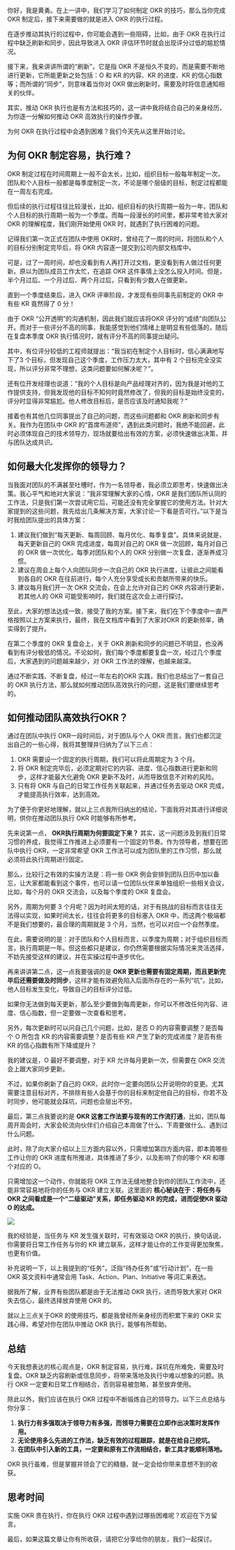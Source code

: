你好，我是黄勇。在上一讲中，我们学习了如何制定 OKR 的技巧，那么当你完成 OKR 制定后，接下来需要做的就是进入 OKR 的执行过程。

在逐步推动其执行的过程中，你可能会遇到一些阻碍，比如，由于 OKR 在执行过程中缺乏刷新和同步，因此导致进入 OKR 评估环节时就会出现评分过低的尴尬情况。

接下来，我来讲讲所谓的“刷新”，它是指 OKR 不是恒久不变的，而是需要不断地进行更新，它所能更新之处包括：O 和 KR 的内容、KR 的进度、KR 的信心指数等；而所谓的“同步”，则意味着当你对 OKR 做出刷新时，需要及时将信息通知相关的伙伴。

其实，推动 OKR 执行也是有方法和技巧的，这一讲中我将结合自己的亲身经历，为你逐一分解如何推动 OKR 高效执行的操作步骤。

为何 OKR 在执行过程中会遇到困难？我们今天先从这里开始讨论。

## 为何 OKR 制定容易，执行难？

OKR 制定过程在时间周期上一般不会太长，比如，组织目标一般每年制定一次，团队和个人目标一般都是每季度制定一次，不论是哪个层级的目标，制定过程都能在一周左右完成。

但后续的执行过程往往比较漫长，比如，组织目标的执行周期一般为一年，团队和个人目标的执行周期一般为一个季度。而每一段漫长的时间里，都非常考验大家对 OKR 的理解程度，我们刚开始使用 OKR 时，就遇到了执行困难的问题。

记得我们第一次正式在团队中使用 OKR时，曾经花了一周的时间，将团队和个人的目标分别制定完毕后，将 OKR 内容逐一提交到公司内部文档库中。

可是，过了一周时间，却也没看到有人再打开过文档，更没看到有人做过任何更新。原以为团队成员工作太忙，在追踪 OKR 这件事情上没怎么投入时间。但是，半个月过后、一个月过后、两个月过后，只看到有少数人在做更新。

直到一个季度结束后，进入 OKR 评审阶段，才发现有些同事先前制定的 OKR 中有些 KR 竟然得了 0 分！

由于 OKR “公开透明”的沟通机制，因此我们就应该将OKR 评分的“成绩”向团队公开。而对于一些评分不高的同事，我能感觉到他们情绪上是明显有些低落的，随后在复盘本季度 OKR 执行情况时，就有评分不高的同事提出疑问。

其中，有位评分较低的工程师就提出：“我当初在制定个人目标时，信心满满地写下了3 个目标，但发现自己这个季度，工作压力太大，其中有 2 个目标完全没实现，所以评分非常不理想，这类问题要如何解决呢？”。

还有位开发经理也说道：“我的个人目标是向产品经理对齐的，因为我是对他的工作提供支持，但我发现他的目标不知何时竟然修改了，但我的目标是始终没变的，评分时显得非常尴尬。他人修改目标后，是否应该及时通知我呢？”

接着也有其他几位同事提出了自己的问题，而这些问题都和 OKR 刷新和同步有关。我作为在团队中 OKR 的“首席布道师”，遇到此类问题时，我绝不能回避，此时必须体现自己的技术领导力，现场就要给出有效的方案，必须快速做出决策，并与团队达成共识。

## 如何最大化发挥你的领导力？

当我面对团队的不满甚至吐槽时，作为一名领导者，我必须立即思考，快速做出决策。我心平气和地对大家说：“我非常理解大家的心情，OKR 是我们团队所认同的工作法，只是我们第一次尝试用它后，可能还没有完全掌握它的使用方法。针对大家提到的这些问题，我先给出几条解决方案，大家讨论一下看是否可行。”以下是当时我给团队提出的具体方案：

1. 建议我们做到“每天更新、每周回顾、每月优化、每季复盘”。具体来说就是，每天更新自己的 OKR 完成进度，每周对自己的 OKR 做一次回顾，每月对自己的 OKR 做一次优化，每季对团队和个人的 OKR 分别做一次复盘，逐渐养成习惯。
2. 建议在周会上每个人向团队同步一次自己的 OKR 执行进度，让彼此之间能看到各自的 OKR 在往前进行，每个人充分享受成长和贡献所带来的快乐。
3. 建议每月我们开一次 OKR 交流会，在会上允许对自己的 OKR 内容进行更新，若其他人的 OKR 可能受影响时，我们就在这次会上进行探讨。

至此，大家的想法达成一致，接受了我的方案。接下来，我们在下个季度中一直严格按照以上方案来执行，最终，我在文档库中看到了大家对OKR 的更新频率，确实得到了提升。

在第二个季度的 OKR 复盘会上，关于 OKR 刷新和同步的问题已不明显，也没再看到有评分极低的情况。不论如何，我们每个季度都要复盘一次，经过几个季度后，大家遇到的问题越来越少，对 OKR 工作法的理解，也越来越深。

通过不断实践、不断复盘，经过一年左右的OKR 实践，我们也总结出了一套自己的 OKR 执行方法，那么就如何推动团队高效执行的问题，这是我们要继续思考的。

## 如何推动团队高效执行OKR？

通过在团队中执行 OKR一段时间后，对于团队与个人 OKR 而言，我们也都沉淀出自己的一些心得，我将其整理并归纳为了以下三点：

1. OKR 需要设一个固定的执行周期，我们可以将此周期定为 3 个月。
2. 将 OKR 制定完毕后，必须定期对它的内容、进度、信心指数进行更新和同步，这样才能最大化避免 OKR 更新不及时，从而导致信息不对称的风险。
3. 只有将 OKR 与自己的日常工作任务关联起来，并通过任务去驱动 OKR 完成，才能提高执行效率，达到高效。

为了便于你更好地理解，就以上三点我所归纳出的结论，下面我将对其进行详细说明，供你在推动团队执行 OKR 时能够有所参考。

先来说第一点， **OKR执行周期为何要固定下来？** 其实，这一问题涉及到我们日常习惯的养成，我觉得工作推进上必须要有一个固定的节奏。作为领导者，想要在团队中执行 OKR，一定非常希望 OKR 工作法可以成为团队里的工作习惯，那么就必须将此执行周期进行固定。

那么，比较行之有效的实操方法是：将一些 OKR 例会安排到团队日历中加以备忘，让大家都能看到这个事件，也可以请一位团队伙伴来单独组织一些相关会议，比如，每个月的 OKR 交流会，以及每个季度的 OKR 复盘会。

另外，周期为何要 3 个月呢？因为时间太短的话，对于有挑战的目标而言往往无法得以实现，如果时间太长，往往会将更多的目标塞入 OKR 中，而这两个极端都不是我们想要的，最合理的周期就是 3 个月，当然，也可以对应一个自然季度。

在此，需要说明的是：对于团队和个人目标而言，以季度为周期；对于组织目标而言，执行周期是一年。但这些都只是建议，你仍然需要根据实际情况来灵活选择，不妨先接受这样的建议，并在实操过程中逐步优化。

再来讲讲第二点，这一点我要强调的是 **OKR 更新也需要有固定周期，而且更新完毕后还需要做及时同步**，这样才能有效避免陷入后面所存在的一系列“坑”，比如，他人目标发生变化，导致自己的目标评分过低。

如果你无法做到每天更新，那么至少要做到每周更新，你可以不修改任何内容、进度、信心指数，但一定要做一次查看和思考。

另外，每次更新时可以问自己几个问题，比如，是否 O 的内容需要调整？是否每个 O 所包含 KR 的内容需要调整？是否有些 KR 产生了新的完成进度？是否有些 KR 的信心指数有所下降或提升？

我的建议是，O 最好不要调整，对于 KR 允许每月更新一次，但需要在 OKR 交流会上跟大家同步更新。

不过，如果你刷新了自己的 OKR，此时你一定要向团队公开说明你的变更。尤其需要注意目标对齐，不排除有些人会基于你的目标来制定他自己的目标，你若不及时同步，他可能就会踩坑，问题也会层出不穷。

最后，第三点我要说的是 **OKR 这套工作法要与现有的工作流打通**，比如，团队每周开周会时，大家会轮流向伙伴们介绍自己本周做了什么、下周要做什么、遇到过什么问题。

此时，除了向大家介绍以上三方面内容以外，只需增加第四方面内容，即本周哪些工作让你的 OKR 进度有所推进，具体推进了多少，以及影响了你的哪个 KR 和哪个对应的 O。

只需增加这一个动作，你就能将 OKR 工作法无缝地整合到你的团队工作流中，还能非常容易地将你的任务与 OKR 建立关联。这里面的 **核心秘诀在于：将任务与 OKR 之间看成是一个“二级驱动”关系，即任务驱动 KR 的完成，进而促使KR 驱动 O 的达成。**

![](https://static001.geekbang.org/resource/image/16/d6/1612f6c74e5f6786707fa330ec0e6dd6.png?wh=631*158)

我的经验是，当任务与 KR 发生强关联时，可有效驱动 OKR 的执行，换句话说，你需要将日常工作任务与你的 KR 建立联系，这样才能让你的工作变得更加聚焦，也更有价值。

补充说明一下，以上我提到的“任务”，泛指“待办任务”或“行动计划”，在一些 OKR 英文资料中通常会用 Task、Action、Plan、Initiative 等词汇来表达。

据我所了解，业界有些团队都是由于无法推动 OKR 执行，进而导致大家对 OKR 失去信心，最终选择放弃使用 OKR 的。

就以上三点关于OKR 的使用技巧，都是我曾经所亲身经历而积累下来的 OKR 实践心得，希望对你在团队中推动 OKR 执行，能够有所帮助。

## 总结

今天我想表达的核心观点是，OKR 制定容易，执行难，踩坑在所难免，需要及时复盘。OKR 缺乏内容刷新或信息同步，将带来落地及执行中难以想象的问题。执行 OKR 一定要和日常工作相结合，否则容易被忽略，甚至放弃使用。

除此以外，我们应该在执行 OKR 过程中不断锻炼自己的领导力。以下三点总结与你分享：

1. **执行力有多强取决于领导力有多强，而领导力需要在立即作出决策时发挥作用。**
2. **无论使用多么先进的工作法，缺乏有效的过程跟踪，就是在给自己挖坑。**
3. **在团队中引入新的工具，一定要和原有工作流相结合，新工具才能顺利落地。**

OKR 执行虽难，但是掌握并领会了它的精髓，就一定会给你带来意想不到的收获。

## 思考时间

实施 OKR 贵在执行，你在执行 OKR 过程中遇到过哪些困难呢？欢迎在下方留言。

最后，如果这篇文章让你有所收获，请把它分享给你的朋友，我们一起探讨。